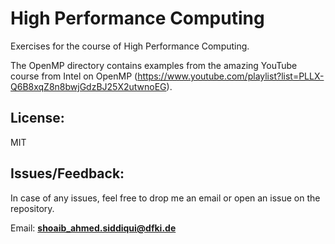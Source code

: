 # High Performance Computing

Exercises for the course of High Performance Computing.

The OpenMP directory contains examples from the amazing YouTube course from Intel on OpenMP (https://www.youtube.com/playlist?list=PLLX-Q6B8xqZ8n8bwjGdzBJ25X2utwnoEG).

## License:

MIT

## Issues/Feedback:

In case of any issues, feel free to drop me an email or open an issue on the repository.

Email: **shoaib_ahmed.siddiqui@dfki.de**